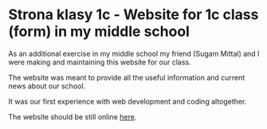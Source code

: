 # Strona klasy 1c - Website for 1c class (form) in my middle school

As an additional exercise in my middle school my friend (Sugam Mittal) and I were making and maintaining this website for our class.

The website was meant to provide all the useful information and current news about our school.

It was our first experience with web development and coding altogether.

The website should be still online [here](http://klasa-ic.cba.pl/).
